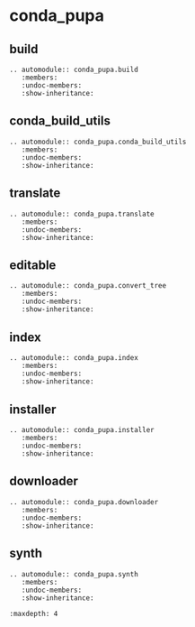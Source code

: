 # conda_pupa

## build

```{eval-rst}
.. automodule:: conda_pupa.build
   :members:
   :undoc-members:
   :show-inheritance:
```

## conda_build_utils

```{eval-rst}
.. automodule:: conda_pupa.conda_build_utils
   :members:
   :undoc-members:
   :show-inheritance:
```

## translate

```{eval-rst}
.. automodule:: conda_pupa.translate
   :members:
   :undoc-members:
   :show-inheritance:
```

## editable

```{eval-rst}
.. automodule:: conda_pupa.convert_tree
   :members:
   :undoc-members:
   :show-inheritance:
```

## index

```{eval-rst}
.. automodule:: conda_pupa.index
   :members:
   :undoc-members:
   :show-inheritance:
```

## installer

```{eval-rst}
.. automodule:: conda_pupa.installer
   :members:
   :undoc-members:
   :show-inheritance:
```

## downloader

```{eval-rst}
.. automodule:: conda_pupa.downloader
   :members:
   :undoc-members:
   :show-inheritance:
```

## synth

```{eval-rst}
.. automodule:: conda_pupa.synth
   :members:
   :undoc-members:
   :show-inheritance:
```

```{toctree}
:maxdepth: 4
```
